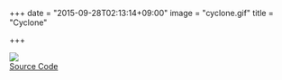 +++
date = "2015-09-28T02:13:14+09:00"
image = "cyclone.gif"
title = "Cyclone"

+++

![](../../../images/cyclone.gif)  
[Source Code](https://github.com/nomi1126/processing_work/tree/master/2015_09_27_cyclone/cyclone)
